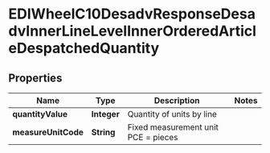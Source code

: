 

# EDIWheelC10DesadvResponseDesadvInnerLineLevelInnerOrderedArticleDespatchedQuantity


## Properties

| Name | Type | Description | Notes |
|------------ | ------------- | ------------- | -------------|
|**quantityValue** | **Integer** | Quantity of units by line |  |
|**measureUnitCode** | **String** | Fixed measurement unit PCE &#x3D; pieces |  |



